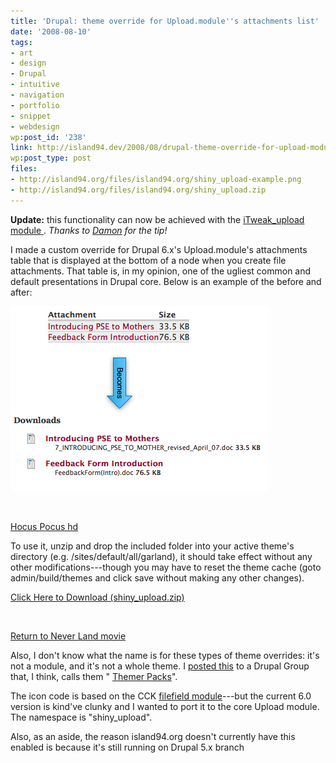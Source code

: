 ```yaml
---
title: 'Drupal: theme override for Upload.module''s attachments list'
date: '2008-08-10'
tags:
- art
- design
- Drupal
- intuitive
- navigation
- portfolio
- snippet
- webdesign
wp:post_id: '238'
link: http://island94.dev/2008/08/drupal-theme-override-for-upload-modules-attachments-list/
wp:post_type: post
files:
- http://island94.org/files/island94.org/shiny_upload-example.png
- http://island94.org/files/island94.org/shiny_upload.zip
---
```


**Update:** this functionality can now be achieved with the [iTweak\_upload module ](http://drupal.org/project/itweak_upload). _Thanks to [Damon](http://damoncook.net/) for the tip!_

I made a custom override for Drupal 6.x's Upload.module's attachments table that is displayed at the bottom of a node when you create file attachments. That table is, in my opinion, one of the ugliest common and default presentations in Drupal core. Below is an example of the before and after:

![Example of override](2008-08-10-Drupal-theme-override-for-Uploadmodules-attachments-list/shiny_upload-example.png)

 

[Hocus Pocus hd](http://www.chainreaction-community.net/?hocus_pocus)

To use it, unzip and drop the included folder into your active theme's directory (e.g. /sites/default/all/garland), it should take effect without any other modifications---though you may have to reset the theme cache (goto admin/build/themes and click save without making any other changes).

[Click Here to Download (shiny\_upload.zip)](2008-08-10-Drupal-theme-override-for-Uploadmodules-attachments-list/shiny_upload.zip)

 

[Return to Never Land movie](http://www.womeningreen.org/?return_to_never_land)

Also, I don't know what the name is for these types of theme overrides: it's not a module, and it's not a whole theme. I [posted this](http://groups.drupal.org/node/13873) to a Drupal Group that, I think, calls them " [Themer Packs](http://groups.drupal.org/themer-pack-working-group)".

The icon code is based on the CCK [filefield module](http://drupal.org/project/filefield)---but the current 6.0 version is kind've clunky and I wanted to port it to the core Upload module. The namespace is "shiny\_upload".

Also, as an aside, the reason island94.org doesn't currently have this enabled is because it's still running on Drupal 5.x branch